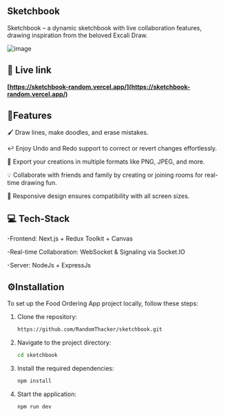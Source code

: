 ## Sketchbook

Sketchbook – a dynamic sketchbook with live collaboration features, drawing inspiration from the beloved Excali Draw.

![image](https://github.com/RandomThacker/sketchbook/assets/141705990/9c1dbd89-4b0e-41f0-b3e9-901e832d4db9)


## 🔗 Live link

**[https://sketchbook-random.vercel.app/](https://sketchbook-random.vercel.app/)**


## 📓Features 
🖌️ Draw lines, make doodles, and erase mistakes.

↩️ Enjoy Undo and Redo support to correct or revert changes effortlessly.

🎨 Export your creations in multiple formats like PNG, JPEG, and more.

💡 Collaborate with friends and family by creating or joining rooms for real-time drawing fun.

📱 Responsive design ensures compatibility with all screen sizes.

## 💻 Tech-Stack 
-Frontend: Next.js + Redux Toolkit + Canvas

-Real-time Collaboration: WebSocket & Signaling via Socket.IO

-Server: NodeJs + ExpressJs


## ⚙️Installation 
To set up the Food Ordering App project locally, follow these steps:

1. Clone the repository:
    ```bash
    https://github.com/RandomThacker/sketchbook.git
    ```

2. Navigate to the project directory:
    ```bash
    cd sketchbook
    ```

3. Install the required dependencies:
    ```bash
    npm install
    ```

4. Start the application:
    ```bash
    npm run dev
    ```
